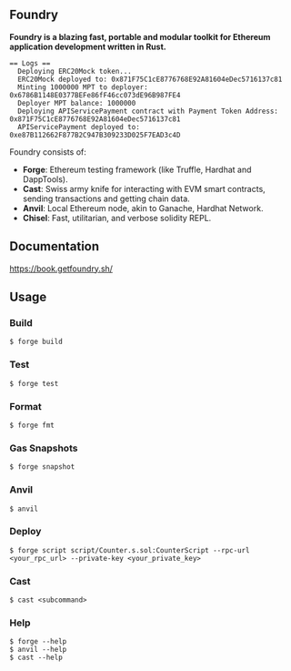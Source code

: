 ## Foundry

**Foundry is a blazing fast, portable and modular toolkit for Ethereum application development written in Rust.**

```text
== Logs ==
  Deploying ERC20Mock token...
  ERC20Mock deployed to: 0x871F75C1cE8776768E92A81604eDec5716137c81
  Minting 1000000 MPT to deployer: 0x6786B1148E0377BEFe86fF46cc073dE96B987FE4
  Deployer MPT balance: 1000000
  Deploying APIServicePayment contract with Payment Token Address: 0x871F75C1cE8776768E92A81604eDec5716137c81
  APIServicePayment deployed to: 0xe87B112662F877B2C947B309233D025F7EAD3c4D
```

Foundry consists of:

-   **Forge**: Ethereum testing framework (like Truffle, Hardhat and DappTools).
-   **Cast**: Swiss army knife for interacting with EVM smart contracts, sending transactions and getting chain data.
-   **Anvil**: Local Ethereum node, akin to Ganache, Hardhat Network.
-   **Chisel**: Fast, utilitarian, and verbose solidity REPL.

## Documentation

https://book.getfoundry.sh/

## Usage

### Build

```shell
$ forge build
```

### Test

```shell
$ forge test
```

### Format

```shell
$ forge fmt
```

### Gas Snapshots

```shell
$ forge snapshot
```

### Anvil

```shell
$ anvil
```

### Deploy

```shell
$ forge script script/Counter.s.sol:CounterScript --rpc-url <your_rpc_url> --private-key <your_private_key>
```

### Cast

```shell
$ cast <subcommand>
```

### Help

```shell
$ forge --help
$ anvil --help
$ cast --help
```
